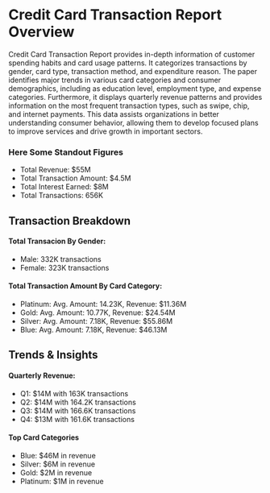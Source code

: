 # Credit Card Transaction Report Overview
Credit Card Transaction Report provides in-depth information of customer spending habits and card usage patterns. It categorizes transactions by gender, card type, transaction method, and expenditure reason. The paper identifies major trends in various card categories and consumer demographics, including as education level, employment type, and expense categories. Furthermore, it displays quarterly revenue patterns and provides information on the most frequent transaction types, such as swipe, chip, and internet payments. This data assists organizations in better understanding consumer behavior, allowing them to develop focused plans to improve services and drive growth in important sectors.

### Here Some Standout Figures
  - Total Revenue: $55M
  - Total Transaction Amount: $4.5M
  - Total Interest Earned: $8M
  - Total Transactions: 656K
## Transaction Breakdown
#### Total Transacion By Gender:
  - Male: 332K transactions
  - Female: 323K transactions
#### Total Transaction Amount By Card Category:
  - Platinum: Avg. Amount: 14.23K, Revenue: $11.36M
  - Gold: Avg. Amount: 10.77K, Revenue: $24.54M
  - Silver: Avg. Amount: 7.18K, Revenue: $55.86M
  - Blue: Avg. Amount: 7.18K, Revenue: $46.13M
## Trends & Insights
#### Quarterly Revenue:
  - Q1: $14M with 163K transactions
  - Q2: $14M with 164.2K transactions
  - Q3: $14M with 166.6K transactions
  - Q4: $13M with 161.6K transactions
    
#### Top Card Categories
  - Blue: $46M in revenue
  - Silver: $6M in revenue
  - Gold: $2M in revenue
  - Platinum: $1M in revenue
